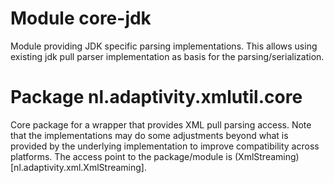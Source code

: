 # Module core-jdk
Module providing JDK specific parsing implementations. This allows
using existing jdk pull parser implementation as basis for the
parsing/serialization.

# Package nl.adaptivity.xmlutil.core
Core package for a wrapper that provides XML pull parsing access. Note
that the implementations may do some adjustments beyond what is provided
by the underlying implementation to improve compatibility across platforms.
The access point to the package/module is (XmlStreaming)[nl.adaptivity.xml.XmlStreaming].
